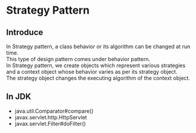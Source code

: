 # Strategy Pattern

## Introduce

In Strategy pattern, a class behavior or its algorithm can be changed at run time. <br>
This type of design pattern comes under behavior pattern.<br>
In Strategy pattern, we create objects which represent various strategies and a context object whose behavior varies as per its strategy object. <br>
The strategy object changes the executing algorithm of the context object.

## In JDK

* java.util.Comparator#compare()
* javax.servlet.http.HttpServlet
* javax.servlet.Filter#doFilter() 